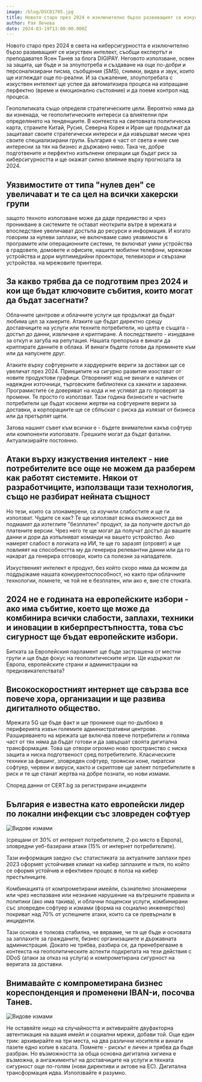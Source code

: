 ```yaml
---
image: /blog/DSC01705.jpg
title: Новото старо през 2024 е изключително бързо развиващият се изкуствен интелект
author: Рая Лечева
date: 2024-03-19T13:00:00.000Z
---
```


Новото старо през 2024 в света на киберсигурността е изключително бързо развиващият се изкуствен интелект, съобщи експертът и преподавател Ясен Танев за блога DIGIPAY. Неговото използване, освен за защита, ще бъде и за злоупотреба и създаване на още по-добри и персонализирани писма, съобщения (SMS), снимки, видеа и звук, които ще изглеждат още по-реални. И за съжаление, злоупотребата с изкуствен интелект ще успее да автоматизира процеса на изпращане перфектно (време и емоционално състояние) и да поеме контрол над процеса.

Геополитиката също определя стратегическите цели. Вероятно няма да ви изненада, че геополитическите интереси са влиятелни при определянето на тенденциите. В контекста на световната политическа карта, страните Китай, Русия, Северна Корея и Иран ще продължат да защитават своите стратегически интереси и да извършват мисии чрез своите специализирани групи. България е част от света и ние сме интересни за тях на бизнес и държавно ниво. Така че, добре подготвените и перфектно изпълнени операции ще бъдат риск за киберсигурността и ще окажат силно влияние върху прогнозата за 2024.

## Уязвимостите от типа "нулев ден" се увеличават и те са цел на всички хакерски групи

защото тяхното използване може да даде предимство и чрез проникване в системите те остават неоткрити вътре в мрежата и впоследствие увеличават достъпа до ресурси и информация. И когато говорим за нулеви заплахи, не включваме само уязвимости в програмите или операционните системи, те включват умни устройства в градовете, домовете и офисите, нашите мобилни телефони, мрежови устройства и дори мултимедийни проектори, телевизори и свързани устройства. на мрежовите принтери.

## За какво трябва да се подготвим през 2024 и кои ще бъдат ключовите събития, които могат да бъдат засегнати?

Облачните центрове и облачните услуги ще продължат да бъдат любима цел за хакерите. Атаките ще бъдат директно срещу доставчиците на услуги или техните потребители, но целта е същата - достъп до данни, извличане и криптиране. А последствието - изнудване за откуп и загуба на репутация. Нашата препоръка е винаги да криптирате данните в облака. И винаги бъдете готови да преминете към или да напуснете друг.

Атаките върху софтуерните и хардуерните вериги за доставки ще се увеличат през 2024. Принципите на сигурно развитие изостават от новите продуктови графици. Отвореният код не винаги е наличен от надеждни източници, търговските библиотеки са хакнати и заразени. Програмистите се доверяват на кода и не успяват да го проверят за промени. Те просто го използват. Тази година бизнесите и частните потребители ще бъдат косвени жертви на софтуерните вериги за доставки, а корпорациите ще се сблъскат с риска да излязат от бизнеса или да претърпят щети.

Затова нашият съвет към всички е - бъдете внимателни какъв софтуер или компоненти използвате. Грешките могат да бъдат фатални. Актуализирайте постоянно.

## Атаки върху изкуствения интелект - ние потребителите все още не можем да разберем как работят системите. Някои от разработчиците, използващи тази технология, също не разбират нейната същност

Но тези, които са злонамерени, са изучили слабостите и ще ги използват. Чудите се как? Те ще използват всяка възможност да ви подмамят да изтеглите "безплатен" продукт, за да получите достъп до платените версии. Чрез него те ще могат да получат достъп до вашите данни и дори да изпълняват команди на вашето устройство. Ако намерят слабост в логиката на ИИ, те ще го заразят (отровят) и ще повлияят на способността му да генерира релевантни данни или да го накарат да генерира отговори, които са полезни за нападателя.

Изкуственият интелект е продукт, без който скоро няма да можем да поддържаме нашата конкурентоспособност, но както при облачните технологии, помнете, че той не е безплатен, или ако е, вие сте стоката.

## 2024 не е годината на европейските избори - ако има събитие, което ще може да комбинира всички слабости, заплахи, техники и иновации в киберпрестъпността, това със сигурност ще бъдат европейските избори.

Битката за Европейския парламент ще бъде застрашена от местни групи и ще бъде фокус на геополитическите игри. Ще издържат ли Европа, европейските страни и администрации на предизвикателствата?

## Високоскоростният интернет ще свързва все повече хора, организации и ще развива дигиталното общество.

Мрежата 5G ще бъде факт и ще проникне още по-дълбоко в периферията извън големите административни центрове. Разширяването на мрежата ще включва повече потребители и голяма част от тях няма да бъдат готови и да завършат своята дигитална трансформация. Това ще отвори огромно ново пространство с ниска защита и ниска подготвеност сред потребителите. Класическите техники за фишинг, зловреден софтуер, троянски коне, пиратски софтуер, червеи и вируси, както и скриптове ще залеят потребителите в риск и те ще станат жертва на добре познати, но нови измами.

Според данни от CERT.bg за регистрирани инциденти

## България е известна като европейски лидер по локални инфекции със зловреден софтуер

![Видове измами](/blog/Picture2.png)

(срещани от 30% от интернет потребителите, 2-ро място в Европа), зловредни уеб-базирани атаки (15% от интернет потребителите).

Тази информация заедно със статистиката за актуалните заплахи през 2023 оформят устойчивия климат на кибер заплахите и пътя, по който се оформя устойчив и ефективен процес в полза на кибер престъпниците.

Комбинацията от компрометирани имейли, съзнателно злонамерени или чрез неспазване или незнание нарушение на вътрешните правила и политики (ако има такива), и облачни пощенски услуги, комбинирани със зловреден софтуер и измами (форма на социално инженерство) покриват над 70% от успешните атаки, които са се превърнали в инциденти.

Тази основа е толкова стабилна, че вярваме, че тя ще бъде и основата за заплахите за гражданите, бизнес организациите и държавната администрация. Докато не трябва, разбира се, да пренебрегваме в контекста на геополитическите аспекти подкрепата на тези действия с DDoS (атаки за отказ на услуга) и компрометирана сигурност на веригата за доставки.

## Внимавайте с компрометирана бизнес кореспонденция и променени IBAN-и, посочва Танев.

![Видове измами](/blog/Picture1.png)

Не оставяйте нищо на случайността и активирайте двуфакторна автентикация на вашия имейл и социални мрежи, добави той. Още един трик: архивирайте на три места, на два различни носителя и винаги пазете едно копие в касата. Помнете - рискът е личен и трябва да бъде разбран. Но възможността за обща основна дигитална хигиена е възможна, а ангажиментът на доставчиците на услуги и тяхната сигурност още по-голям (нови директиви и актове на ЕС). Дигитална трансформация идва. Използвайте я разумно.
